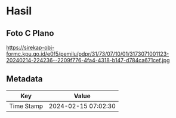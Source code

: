 # Hasil

## Foto C Plano

https://sirekap-obj-formc.kpu.go.id/e0f5/pemilu/pdpr/31/73/07/10/01/3173071001123-20240214-224236--2209f776-4fa4-4318-b147-d784ca671cef.jpg


## Metadata

| Key        | Value               |
| ---------- | ------------------- |
| Time Stamp | 2024-02-15 07:02:30 |



